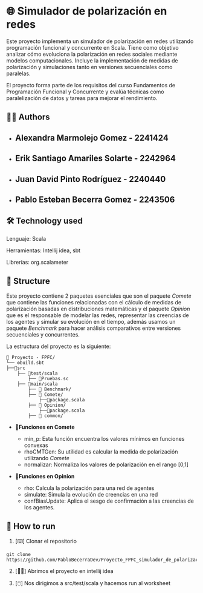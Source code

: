 # 🌐 Simulador de polarización en redes

Este proyecto implementa un simulador de polarización en redes utilizando programación funcional y concurrente en Scala. Tiene como objetivo analizar cómo evoluciona la polarización en redes sociales mediante modelos computacionales. Incluye la implementación de medidas de polarización y simulaciones tanto en versiones secuenciales como paralelas.

El proyecto forma parte de los requisitos del curso Fundamentos de Programación Funcional y Concurrente y evalúa técnicas como paralelización de datos y tareas para mejorar el rendimiento.




## 👩‍💻 Authors

- Alexandra Marmolejo Gomez - 2241424 
    - 
- Erik Santiago Amariles Solarte - 2242964
    -
- Juan David Pinto Rodríguez - 2240440
    -
- Pablo Esteban Becerra Gomez - 2243506
    -
 



## 🛠️ Technology used

Lenguaje: Scala

Herramientas: Intellij idea, sbt

Librerías: org.scalameter


    
## 📂 Structure
Este proyecto contiene 2 paquetes esenciales que son el paquete *Comete* que contiene las funciones relacionadas con el cálculo de medidas de polarización basadas en distribuciones matemáticas y el paquete *Opinion* que es el responsable de modelar las redes, representar las creencias de los agentes y simular su evolución en el tiempo, además usamos un paquete *Benchmark* para hacer análisis comparativos entre versiones secuenciales y concurrentes.

La estructura del proyecto es la siguiente:

~~~
📁 Proyecto - FPFC/
└── ⚙️build.sbt
├──📁src
    ├── 📁test/scala
        ├── 📄Pruebas.sc
    ├── 📁main/scala
        ├── 📁 Benchmark/
        ├── 📁 Comete/
            ├──📄package.scala
        ├── 📁 Opinion/ 
            ├──📄package.scala
        ├── 📁 common/
~~~


* **📁Funciones en Comete**        
    - min_p: Esta función encuentra los valores mínimos en funciones convexas 
    - rhoCMTGen: Su utilidad es calcular la medida de polarización utilizando _Comete_
    - normalizar: Normaliza los valores de polarización en el rango [0,1] 

* **📁Funciones en Opinion**
    - rho: Calcula la polarización para una red de agentes
    - simulate: Simula la evolución de creencias en una red
    - confBiasUpdate: Aplica el sesgo de confirmación a las creencias de los agentes.
    
## 🚀 How to run
1. [⌨️] Clonar el repositorio
~~~
git clone https://github.com/PabloBecerraDev/Proyecto_FPFC_simulador_de_polarizacion_en_redes.git
~~~

2. [👨‍💻] Abrimos el proyecto en intellij idea

3. [🖱️] Nos dirigimos a src/test/scala y hacemos run al worksheet

